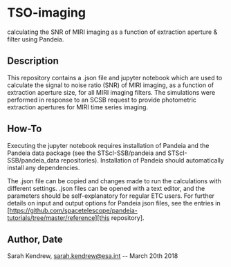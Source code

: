 # TSO-imaging
calculating the SNR of MIRI imaging as a function of extraction aperture &amp; filter using Pandeia. 

## Description
This repository contains a .json file and jupyter notebook which are used to calculate the signal to noise ratio (SNR) of MIRI imaging, as a function of extraction aperture size, for all MIRI imaging filters. The simulations were performed in response to an SCSB request to provide photometric extraction apertures for MIRI time series imaging.

## How-To
Executing the jupyter notebook requires installation of Pandeia and the Pandeia data package (see the STScI-SSB/pandeia and STScI-SSB/pandeia_data repositories). Installation of Pandeia should automatically install any dependencies.

The .json file can be copied and changes made to run the calculations with different settings. .json files can be opened with a text editor, and the parameters should be self-explanatory for regular ETC users. For further details on input and output options for Pandeia json files, see the entries in [https://github.com/spacetelescope/pandeia-tutorials/tree/master/reference][this repository].

## Author, Date
Sarah Kendrew, sarah.kendrew@esa.int -- March 20th 2018
